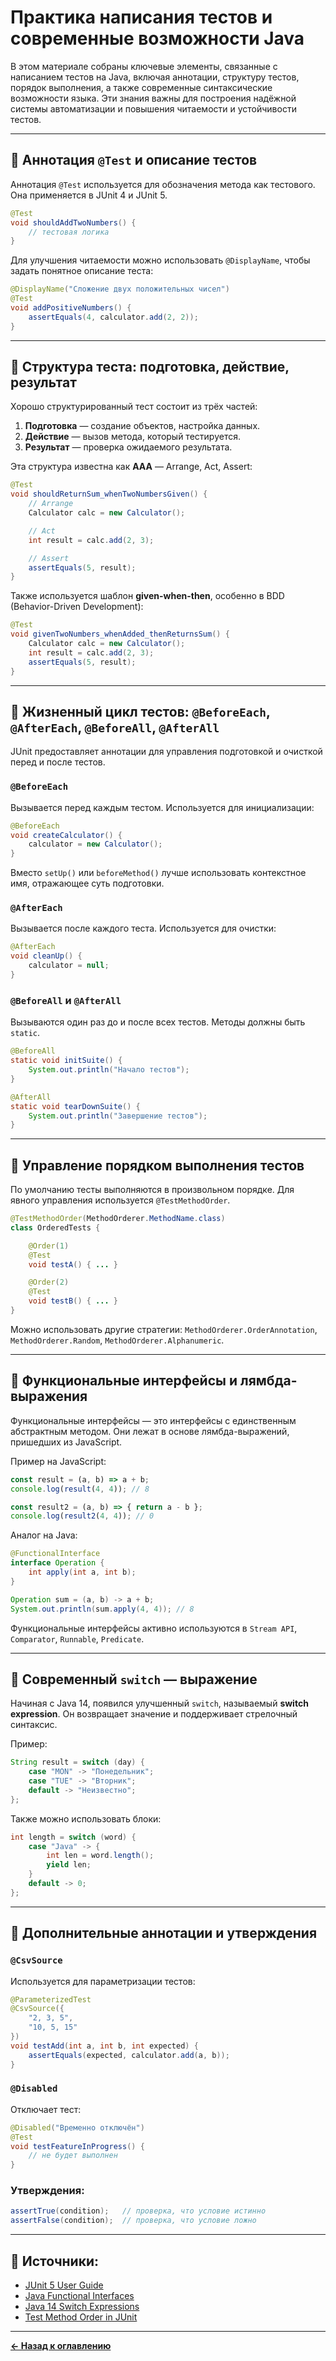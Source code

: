 # Практика написания тестов и современные возможности Java

В этом материале собраны ключевые элементы, связанные с написанием тестов на Java, включая аннотации, структуру тестов, порядок выполнения, а также современные синтаксические возможности языка. Эти знания важны для построения надёжной системы автоматизации и повышения читаемости и устойчивости тестов.

---

## 🧪 Аннотация `@Test` и описание тестов

Аннотация `@Test` используется для обозначения метода как тестового. Она применяется в JUnit 4 и JUnit 5.

```java
@Test
void shouldAddTwoNumbers() {
    // тестовая логика
}
```

Для улучшения читаемости можно использовать `@DisplayName`, чтобы задать понятное описание теста:

```java
@DisplayName("Сложение двух положительных чисел")
@Test
void addPositiveNumbers() {
    assertEquals(4, calculator.add(2, 2));
}
```

---

## 🧾 Структура теста: подготовка, действие, результат

Хорошо структурированный тест состоит из трёх частей:

1. **Подготовка** — создание объектов, настройка данных.
2. **Действие** — вызов метода, который тестируется.
3. **Результат** — проверка ожидаемого результата.

Эта структура известна как **AAA** — Arrange, Act, Assert:

```java
@Test
void shouldReturnSum_whenTwoNumbersGiven() {
    // Arrange
    Calculator calc = new Calculator();

    // Act
    int result = calc.add(2, 3);

    // Assert
    assertEquals(5, result);
}
```

Также используется шаблон **given-when-then**, особенно в BDD (Behavior-Driven Development):

```java
@Test
void givenTwoNumbers_whenAdded_thenReturnsSum() {
    Calculator calc = new Calculator();
    int result = calc.add(2, 3);
    assertEquals(5, result);
}
```

---

## 🔄 Жизненный цикл тестов: `@BeforeEach`, `@AfterEach`, `@BeforeAll`, `@AfterAll`

JUnit предоставляет аннотации для управления подготовкой и очисткой перед и после тестов.

### `@BeforeEach`
Вызывается перед каждым тестом. Используется для инициализации:

```java
@BeforeEach
void createCalculator() {
    calculator = new Calculator();
}
```

Вместо `setUp()` или `beforeMethod()` лучше использовать контекстное имя, отражающее суть подготовки.

### `@AfterEach`
Вызывается после каждого теста. Используется для очистки:

```java
@AfterEach
void cleanUp() {
    calculator = null;
}
```

### `@BeforeAll` и `@AfterAll`
Вызываются один раз до и после всех тестов. Методы должны быть `static`.

```java
@BeforeAll
static void initSuite() {
    System.out.println("Начало тестов");
}

@AfterAll
static void tearDownSuite() {
    System.out.println("Завершение тестов");
}
```

---

## 🔢 Управление порядком выполнения тестов

По умолчанию тесты выполняются в произвольном порядке. Для явного управления используется `@TestMethodOrder`.

```java
@TestMethodOrder(MethodOrderer.MethodName.class)
class OrderedTests {

    @Order(1)
    @Test
    void testA() { ... }

    @Order(2)
    @Test
    void testB() { ... }
}
```

Можно использовать другие стратегии: `MethodOrderer.OrderAnnotation`, `MethodOrderer.Random`, `MethodOrderer.Alphanumeric`.

---

## 🧠 Функциональные интерфейсы и лямбда-выражения

Функциональные интерфейсы — это интерфейсы с единственным абстрактным методом. Они лежат в основе лямбда-выражений, пришедших из JavaScript.

Пример на JavaScript:
```javascript
const result = (a, b) => a + b;
console.log(result(4, 4)); // 8

const result2 = (a, b) => { return a - b };
console.log(result2(4, 4)); // 0
```

Аналог на Java:
```java
@FunctionalInterface
interface Operation {
    int apply(int a, int b);
}

Operation sum = (a, b) -> a + b;
System.out.println(sum.apply(4, 4)); // 8
```

Функциональные интерфейсы активно используются в `Stream API`, `Comparator`, `Runnable`, `Predicate`.

---

## 🔄 Современный `switch` — выражение

Начиная с Java 14, появился улучшенный `switch`, называемый **switch expression**. Он возвращает значение и поддерживает стрелочный синтаксис.

Пример:
```java
String result = switch (day) {
    case "MON" -> "Понедельник";
    case "TUE" -> "Вторник";
    default -> "Неизвестно";
};
```

Также можно использовать блоки:
```java
int length = switch (word) {
    case "Java" -> {
        int len = word.length();
        yield len;
    }
    default -> 0;
};
```

---

## 🧪 Дополнительные аннотации и утверждения

### `@CsvSource`
Используется для параметризации тестов:
```java
@ParameterizedTest
@CsvSource({
    "2, 3, 5",
    "10, 5, 15"
})
void testAdd(int a, int b, int expected) {
    assertEquals(expected, calculator.add(a, b));
}
```

### `@Disabled`
Отключает тест:
```java
@Disabled("Временно отключён")
@Test
void testFeatureInProgress() {
    // не будет выполнен
}
```

### Утверждения:
```java
assertTrue(condition);   // проверка, что условие истинно
assertFalse(condition);  // проверка, что условие ложно
```

---

## 🔗 Источники:
- [JUnit 5 User Guide](https://junit.org/junit5/docs/current/user-guide/)
- [Java Functional Interfaces](https://docs.oracle.com/javase/tutorial/java/javaOO/lambdaexpressions.html)
- [Java 14 Switch Expressions](https://openjdk.org/jeps/361)
- [Test Method Order in JUnit](https://junit.org/junit5/docs/current/user-guide/#writing-tests-test-order)

---
[**← Назад к оглавлению**](../README.md)
